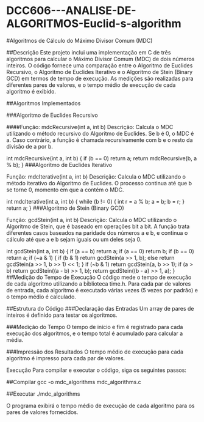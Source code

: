 # DCC606---ANALISE-DE-ALGORITMOS-Euclid-s-algorithm

#Algoritmos de Cálculo do Máximo Divisor Comum (MDC)

##Descrição
Este projeto inclui uma implementação em C de três algoritmos para calcular o Máximo Divisor Comum (MDC) de dois números inteiros. O código fornece uma comparação entre o Algoritmo de Euclides Recursivo, o Algoritmo de Euclides Iterativo e o Algoritmo de Stein (Binary GCD) em termos de tempo de execução. As medições são realizadas para diferentes pares de valores, e o tempo médio de execução de cada algoritmo é exibido.

##Algoritmos Implementados

###Algoritmo de Euclides Recursivo

####Função: mdcRecursive(int a, int b)
   Descrição: Calcula o MDC utilizando o método recursivo do Algoritmo de Euclides. Se b é 0, o MDC é a. Caso contrário, a 
   função é chamada recursivamente com b e o resto da divisão de a por b.

int mdcRecursive(int a, int b) {
    if (b == 0) return a;
    return mdcRecursive(b, a % b);
}
###Algoritmo de Euclides Iterativo

  Função: mdcIterative(int a, int b)
  Descrição: Calcula o MDC utilizando o método iterativo do Algoritmo de Euclides. O processo continua até que b se torne 0, momento em que a contém o MDC.

int mdcIterative(int a, int b) {
    while (b != 0) {
        int r = a % b;
        a = b;
        b = r;
    }
    return a;
}
###Algoritmo de Stein (Binary GCD)

   Função: gcdStein(int a, int b)
   Descrição: Calcula o MDC utilizando o Algoritmo de Stein, que é baseado em operações bit a bit. A função trata diferentes 
   casos baseados na paridade dos números a e b, e continua o cálculo até que a e b sejam iguais ou um deles seja 0.

int gcdStein(int a, int b) {
    if (a == b) return a;
    if (a == 0) return b;
    if (b == 0) return a;
    if (~a & 1) {
        if (b & 1) return gcdStein(a >> 1, b);
        else return gcdStein(a >> 1, b >> 1) << 1;
    }
    if (~b & 1) return gcdStein(a, b >> 1);
    if (a > b) return gcdStein((a - b) >> 1, b);
    return gcdStein((b - a) >> 1, a);
}
##Medição do Tempo de Execução
    O código mede o tempo de execução de cada algoritmo utilizando a biblioteca time.h. Para cada par de valores de entrada, 
    cada algoritmo é executado várias vezes (5 vezes por padrão) e o tempo médio é calculado.

##Estrutura do Código
  ###Declaração das Entradas
    Um array de pares de inteiros é definido para testar os algoritmos.

  ###Medição do Tempo
    O tempo de início e fim é registrado para cada execução dos algoritmos, e o tempo total é acumulado para calcular a média.

###Impressão dos Resultados
O tempo médio de execução para cada algoritmo é impresso para cada par de valores.

Execução
Para compilar e executar o código, siga os seguintes passos:

##Compilar
gcc -o mdc_algorithms mdc_algorithms.c

##Executar
./mdc_algorithms

O programa exibirá o tempo médio de execução de cada algoritmo para os pares de valores fornecidos.
